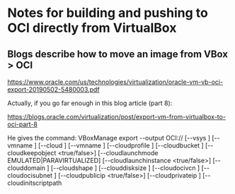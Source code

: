# Notes for building and pushing to OCI directly from VirtualBox

## Blogs describe how to move an image from VBox > OCI

https://www.oracle.com/us/technologies/virtualization/oracle-vm-vb-oci-export-20190502-5480003.pdf

Actually, if you go far enough in this blog article (part 8):

https://blogs.oracle.com/virtualization/post/export-vm-from-virtualbox-to-oci-part-8

He gives the command:
VBoxManage export <machine>
--output OCI://
[--vsys <number of virtual system>]
[--vmname <name>]
[--cloud <number of virtual system>]
[--vmname <name>]
[--cloudprofile <cloud profile name>]
[--cloudbucket <bucket name>]
[--cloudkeepobject <true/false>]
[--cloudlaunchmode EMULATED|PARAVIRTUALIZED]
[--cloudlaunchinstance <true/false>]
[--clouddomain <domain>]
[--cloudshape <shape>]
[--clouddisksize <disk size in GB>]
[--cloudocivcn <OCI vcn id>]
[--cloudocisubnet <OCI subnet id>]
[--cloudpublicip <true/false>]
[--cloudprivateip <ip>]
[--cloudinitscriptpath <script path>]

## Move the packer golden image

https://blogs.oracle.com/cloud-infrastructure/post/using-packer-and-virtualbox-to-bring-your-own-image-into-oracle-cloud-infrastructure

## manual mode

Install the oci command line client

OSX

```sh
brew install oci-cli
```

Linux

```sh
python3 -m pip install oci-cli
```

Windows

```sh
choclatey install oci-cli
```

configure with an OCI generated API key (gotta get that from the console: `https://cloud.oracle.com/identity/domains/my-profile/api-keys?region=us-phoenix-1`). Don't foget the public key fingerprint as well.

Download the .pem file that is generated (don't forget to do this, or you'll just need to create a new key). Store it in the ~/.oci directory (create if it doesn'[t exist).
])
Also, you need your tenancy, user, and compartment OCIDs. You

add them to:

```sh
cat >> ~/.oci/config <<EOF
[DEFAULT]
user=<USER_OCID>
tenancy=<TENANT_OCID>
region=us-phoenix-1
key_file=~/.oci/<API_AUTH_PRIVATE_KEY>.pem
fingerprint=<API_AUTH_PUB_FINGERPRINT>
EOF

cat >> ~/.oci/oci_cli_rc <<EOF
[DEFAULT]
compartment-id=<COMPARTMENT_ID>
EOF


